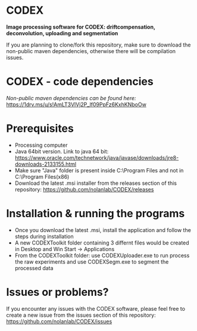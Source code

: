 # CODEX

**Image processing software for CODEX: driftcompensation, deconvolution, uploading and segmentation**

If you are planning to clone/fork this repository, make sure to download the non-public maven dependencies, otherwise there will be compilation issues.

# CODEX - code dependencies
*Non-public maven dependencies can be found here:* https://1drv.ms/u/s!AmLT3VlVj2P_lf09PpFz6KxhKNboOw

# Prerequisites
* Processing computer
* Java 64bit version. Link to java 64 bit: https://www.oracle.com/technetwork/java/javase/downloads/jre8-downloads-2133155.html
* Make sure "Java" folder is present inside C:\Program Files and not in C:\Program Files(x86)
* Download the latest .msi installer from the releases section of this repository: https://github.com/nolanlab/CODEX/releases

# Installation & running the programs
* Once you download the latest .msi, install the application and follow the steps during installation
* A new CODEXToolkit folder containing 3 differnt files would be created in Desktop and Win Start -> Applications
* From the CODEXToolkit folder: use CODEXUploader.exe to run process the raw experiments and use CODEXSegm.exe to segment the processed data

# Issues or problems?
If you encounter any issues with the CODEX software, please feel free to create a new issue from the issues section of this repository: https://github.com/nolanlab/CODEX/issues











